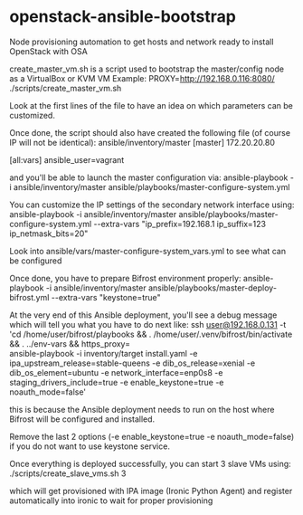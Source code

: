 # openstack-ansible-bootstrap
Node provisioning automation to get hosts and network ready to install OpenStack with OSA

create_master_vm.sh is a script used to bootstrap the master/config node as a VirtualBox or KVM VM
Example:
PROXY=http://192.168.0.116:8080/ ./scripts/create_master_vm.sh

Look at the first lines of the file to have an idea on which parameters can be customized.

Once done, the script should also have created the following file (of course IP will not be identical):
ansible/inventory/master
[master]
172.20.20.80

[all:vars]
ansible_user=vagrant

and you'll be able to launch the master configuration via:
ansible-playbook -i ansible/inventory/master ansible/playbooks/master-configure-system.yml

You can customize the IP settings of the secondary network interface using:
ansible-playbook -i ansible/inventory/master ansible/playbooks/master-configure-system.yml --extra-vars "ip_prefix=192.168.1 ip_suffix=123 ip_netmask_bits=20"

Look into ansible/vars/master-configure-system_vars.yml to see what can be configured

Once done, you have to prepare Bifrost environment properly:
ansible-playbook -i ansible/inventory/master ansible/playbooks/master-deploy-bifrost.yml --extra-vars "keystone=true"

At the very end of this Ansible deployment, you'll see a debug message which will tell you what you have to do next like:
ssh user@192.168.0.131 -t 'cd /home/user/bifrost/playbooks && . /home/user/.venv/bifrost/bin/activate && . ../env-vars && https_proxy= \
	ansible-playbook -i inventory/target install.yaml -e ipa_upstream_release=stable-queens -e dib_os_release=xenial -e dib_os_element=ubuntu -e network_interface=enp0s8 -e staging_drivers_include=true -e enable_keystone=true -e noauth_mode=false'

this is because the Ansible deployment needs to run on the host where Bifrost will be configured and installed.

Remove the last 2 options (-e enable_keystone=true -e noauth_mode=false) if you do not want to use keystone service.

Once everything is deployed successfully, you can start 3 slave VMs using:
./scripts/create_slave_vms.sh 3

which will get provisioned with IPA image (Ironic Python Agent) and register automatically into ironic to wait for proper provisioning
